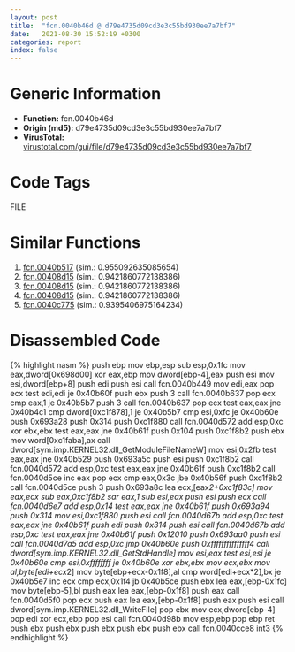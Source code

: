 ```yaml
---
layout: post
title:  "fcn.0040b46d @ d79e4735d09cd3e3c55bd930ee7a7bf7"
date:   2021-08-30 15:52:19 +0300
categories: report
index: false
---
```


# Generic Information
- **Function:** fcn.0040b46d
- **Origin (md5):** d79e4735d09cd3e3c55bd930ee7a7bf7
- **VirusTotal:** [virustotal.com/gui/file/d79e4735d09cd3e3c55bd930ee7a7bf7][virustotal_ref]

# Code Tags
<span class="tag" id="FILE">FILE</span>


# Similar Functions

1. [fcn.0040b517][similar_1_ref] (sim.: 0.955092635085654)
2. [fcn.00408d15][similar_2_ref] (sim.: 0.9421860772138386)
3. [fcn.00408d15][similar_3_ref] (sim.: 0.9421860772138386)
4. [fcn.00408d15][similar_4_ref] (sim.: 0.9421860772138386)
5. [fcn.0040c775][similar_5_ref] (sim.: 0.9395406975164234)


# Disassembled Code

{% highlight nasm %}
push ebp
mov ebp,esp
sub esp,0x1fc
mov eax,dword[0x698d00]
xor eax,ebp
mov dword[ebp-4],eax
push esi
mov esi,dword[ebp+8]
push edi
push esi
call fcn.0040b449
mov edi,eax
pop ecx
test edi,edi
je 0x40b60f
push ebx
push 3
call fcn.0040b637
pop ecx
cmp eax,1
je 0x40b5b7
push 3
call fcn.0040b637
pop ecx
test eax,eax
jne 0x40b4c1
cmp dword[0xc1f878],1
je 0x40b5b7
cmp esi,0xfc
je 0x40b60e
push 0x693a28
push 0x314
push 0xc1f880
call fcn.0040d572
add esp,0xc
xor ebx,ebx
test eax,eax
jne 0x40b61f
push 0x104
push 0xc1f8b2
push ebx
mov word[0xc1faba],ax
call dword[sym.imp.KERNEL32.dll_GetModuleFileNameW]
mov esi,0x2fb
test eax,eax
jne 0x40b529
push 0x693a5c
push esi
push 0xc1f8b2
call fcn.0040d572
add esp,0xc
test eax,eax
jne 0x40b61f
push 0xc1f8b2
call fcn.0040d5ce
inc eax
pop ecx
cmp eax,0x3c
jbe 0x40b56f
push 0xc1f8b2
call fcn.0040d5ce
push 3
push 0x693a8c
lea ecx,[eax*2+0xc1f83c]
mov eax,ecx
sub eax,0xc1f8b2
sar eax,1
sub esi,eax
push esi
push ecx
call fcn.0040d6e7
add esp,0x14
test eax,eax
jne 0x40b61f
push 0x693a94
push 0x314
mov esi,0xc1f880
push esi
call fcn.0040d67b
add esp,0xc
test eax,eax
jne 0x40b61f
push edi
push 0x314
push esi
call fcn.0040d67b
add esp,0xc
test eax,eax
jne 0x40b61f
push 0x12010
push 0x693aa0
push esi
call fcn.0040d7a5
add esp,0xc
jmp 0x40b60e
push 0xfffffffffffffff4
call dword[sym.imp.KERNEL32.dll_GetStdHandle]
mov esi,eax
test esi,esi
je 0x40b60e
cmp esi,0xffffffff
je 0x40b60e
xor ebx,ebx
mov ecx,ebx
mov al,byte[edi+ecx*2]
mov byte[ebp+ecx-0x1f8],al
cmp word[edi+ecx*2],bx
je 0x40b5e7
inc ecx
cmp ecx,0x1f4
jb 0x40b5ce
push ebx
lea eax,[ebp-0x1fc]
mov byte[ebp-5],bl
push eax
lea eax,[ebp-0x1f8]
push eax
call fcn.0040d5f0
pop ecx
push eax
lea eax,[ebp-0x1f8]
push eax
push esi
call dword[sym.imp.KERNEL32.dll_WriteFile]
pop ebx
mov ecx,dword[ebp-4]
pop edi
xor ecx,ebp
pop esi
call fcn.0040d98b
mov esp,ebp
pop ebp
ret 
push ebx
push ebx
push ebx
push ebx
push ebx
call fcn.0040cce8
int3 
{% endhighlight %}


[similar_1_ref]: /report/fcn.0040b517@d04f0467adc195bee31b9e49798c6efb
[similar_2_ref]: /report/fcn.00408d15@05b2df012ca643e48165b13c69ab624a
[similar_3_ref]: /report/fcn.00408d15@2e698ad2e4533da1e15505044f6a0124
[similar_4_ref]: /report/fcn.00408d15@660cd3b83f136e5b13d894f881f74c3b
[similar_5_ref]: /report/fcn.0040c775@abc9786e2a489b932acab8d94330570f
[virustotal_ref]: https://www.virustotal.com/gui/file/d79e4735d09cd3e3c55bd930ee7a7bf7